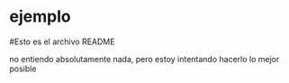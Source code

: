 # ejemplo

#Esto es el archivo README

no entiendo absolutamente nada, pero estoy intentando hacerlo lo mejor posible
